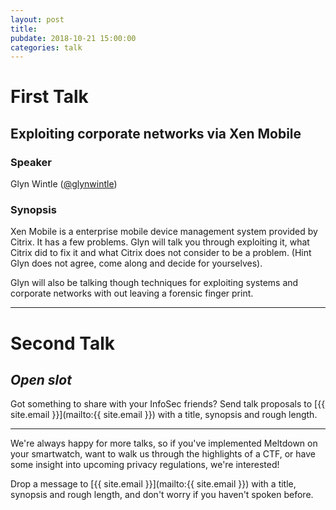 ```yaml
---
layout: post
title:
pubdate: 2018-10-21 15:00:00
categories: talk
---
```


# First Talk

## Exploiting corporate networks via Xen Mobile

### Speaker

Glyn Wintle ([@glynwintle](https://twitter.com/glynwintle))

### Synopsis

Xen Mobile is a enterprise mobile device management system provided by Citrix. It has a few problems. Glyn will talk you through exploiting it, what Citrix did to fix it and what Citrix does not consider to be a problem. (Hint Glyn does not agree, come along and decide for yourselves).

Glyn will also be talking though techniques for exploiting systems and corporate networks with out leaving a forensic finger print.

<hr>

# Second Talk

## *Open slot*

Got something to share with your InfoSec friends? Send talk proposals to [{{ site.email }}](mailto:{{ site.email }}) with a title, synopsis and rough length.

<hr>

We're always happy for more talks, so if you've implemented Meltdown on your smartwatch,
want to walk us through the highlights of a CTF, or have some insight into upcoming privacy
regulations, we're interested!

Drop a message to [{{ site.email }}](mailto:{{ site.email }}) with a title,
synopsis and rough length, and don't worry if you haven't spoken before.

